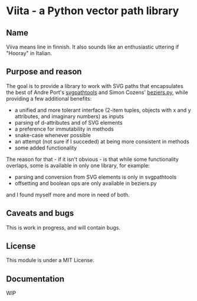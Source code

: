 # Viita - a Python vector path library

## Name

Viiva means line in finnish. It also sounds like an enthusiastic uttering if "Hooray" in Italian.

## Purpose and reason

The goal is to provide a library to work with SVG paths that encapsulates the best of Andre Port's [svgpathtools](https://github.com/mathandy/svgpathtools)
and Simon Cozens' [beziers.py](https://github.com/simoncozens/beziers.py), while providing a few additional benefits:

- a unified and more tolerant interface (2-item tuples, objects with x and y attributes, and imaginary numbers) as inputs
- parsing of d-attributes and of SVG elements
- a preference for immutability in methods 
- snake-case whenever possible
- an attempt (not sure if I succeded) at being more consistent in methods
- some added functionality

The reason for that - if it isn't obvious - is that while some functionality overlaps, some is available in only one library, for example:

- parsing and conversion from SVG elements is only in svgpathtools
- offsetting and boolean ops are only available in beziers.py

and I found myself more and more in need of both.

## Caveats and bugs

This is work in progress, and will contain bugs. 

## License

This module is under a MIT License.

## Documentation

WIP
